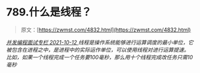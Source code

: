 <!--yml
category: 未分类
date: 0001-01-01 00:00:00
--->

# 789.什么是线程？

> 原文：[https://zwmst.com/4832.html](https://zwmst.com/4832.html)

   [ *并发编程面试专栏* ](https://zwmst.com/%e5%b9%b6%e5%8f%91%e7%bc%96%e7%a8%8b%e9%9d%a2%e8%af%95%e4%b8%93%e6%a0%8f)*[ <time datetime="2021-10-12T21:33:46+08:00"> 2021-10-12 </time> ](https://zwmst.com/4832.html)  线程是操作系统能够进⾏运算调度的最⼩单位，它被包含在进程之中，是进程中的实际运作单位，可以使⽤线程对进⾏运算提速。
⽐如，如果⼀个线程完成⼀个任务要100毫秒，那么⽤⼗个线程完成改任务只需10毫秒*